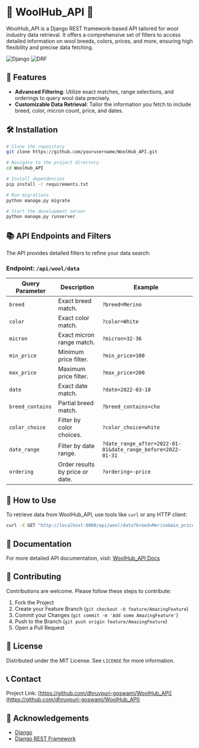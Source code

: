 # 🐑 WoolHub_API 🧶

WoolHub_API is a Django REST framework-based API tailored for wool industry data retrieval. It offers a comprehensive set of filters to access detailed information on wool breeds, colors, prices, and more, ensuring high flexibility and precise data fetching.

![Django](https://img.shields.io/badge/Django-092E20?style=for-the-badge&logo=django&logoColor=green) ![DRF](https://img.shields.io/badge/Django%20REST%20Framework-007396?style=for-the-badge&logo=django&logoColor=white)

## 🌟 Features
- **Advanced Filtering**: Utilize exact matches, range selections, and orderings to query wool data precisely.
- **Customizable Data Retrieval**: Tailor the information you fetch to include breed, color, micron count, price, and dates.

## 🛠️ Installation

```bash
# Clone the repository
git clone https://github.com/yourusername/WoolHub_API.git

# Navigate to the project directory
cd WoolHub_API

# Install dependencies
pip install -r requirements.txt

# Run migrations
python manage.py migrate

# Start the development server
python manage.py runserver
```

## 📚 API Endpoints and Filters

The API provides detailed filters to refine your data search:

### Endpoint: `/api/wool/data`
| Query Parameter  | Description                            | Example                      |
|------------------|----------------------------------------|------------------------------|
| `breed`          | Exact breed match.                     | `?breed=Merino`              |
| `color`          | Exact color match.                     | `?color=White`               |
| `micron`         | Exact micron range match.              | `?micron=32-36`              |
| `min_price`      | Minimum price filter.                  | `?min_price=100`             |
| `max_price`      | Maximum price filter.                  | `?max_price=200`             |
| `date`           | Exact date match.                      | `?date=2022-03-18`           |
| `breed_contains` | Partial breed match.                   | `?breed_contains=cho`        |
| `color_choice`   | Filter by color choices.               | `?color_choice=white`        |
| `date_range`     | Filter by date range.                  | `?date_range_after=2022-01-01&date_range_before=2022-01-31` |
| `ordering`       | Order results by price or date.        | `?ordering=-price`           |

## 🤖 How to Use
To retrieve data from WoolHub_API, use tools like `curl` or any HTTP client:

```bash
curl -X GET "http://localhost:8000/api/wool/data?breed=Merino&min_price=100"
```

## 📄 Documentation
For more detailed API documentation, visit: [WoolHub_API Docs](http://localhost:8000/docs)

## 🤝 Contributing
Contributions are welcome. Please follow these steps to contribute:

1. Fork the Project
2. Create your Feature Branch (`git checkout -b feature/AmazingFeature`)
3. Commit your Changes (`git commit -m 'Add some AmazingFeature'`)
4. Push to the Branch (`git push origin feature/AmazingFeature`)
5. Open a Pull Request

## 📜 License
Distributed under the MIT License. See `LICENSE` for more information.

## 📞 Contact
Project Link: [https://github.com/dhruvpuri-goswami/WoolHub_API](https://github.com/dhruvpuri-goswami/WoolHub_API)

## 🙏 Acknowledgements
- [Django](https://www.djangoproject.com/)
- [Django REST Framework](https://www.django-rest-framework.org/)
